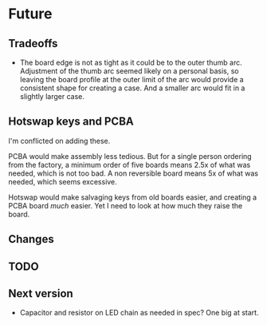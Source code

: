  # Future

## Tradeoffs
- The board edge is not as tight as it could be to the outer thumb arc. Adjustment of the thumb arc seemed likely on a personal basis, so leaving the board profile at the outer limit of the arc would provide a consistent shape for creating a case. And a smaller arc would fit in a slightly larger case.

## Hotswap keys and PCBA
I'm conflicted on adding these.

PCBA would make assembly less tedious. But for a single person ordering from the factory, a minimum order of five boards means 2.5x of what was needed, which is not too bad. A non reversible board means 5x of what was needed, which seems excessive.

Hotswap would make salvaging keys from old boards easier, and creating a PCBA board _much_ easier. Yet I need to look at how much they raise the board.


## Changes



## TODO

## Next version

- Capacitor and resistor on LED chain as needed in spec? One big at start.
